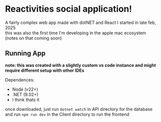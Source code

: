 # Reactivities social application!

A fairly complex web app made with dotNET and React I started in late feb, 2025  
this was also the first time I'm developing in the apple mac ecosystem (notes on that coming soon)  

## Running App
**note: this was created with a slightly custom vs code instance and might require different setup with other IDEs**

Dependences:
- Node (v22+)
- .NET (9.02+)
- I think thats it

once downloaded, just run `dotnet watch` in API directory for the database
and run `npm run dev` in the Client directory to run the frontend
